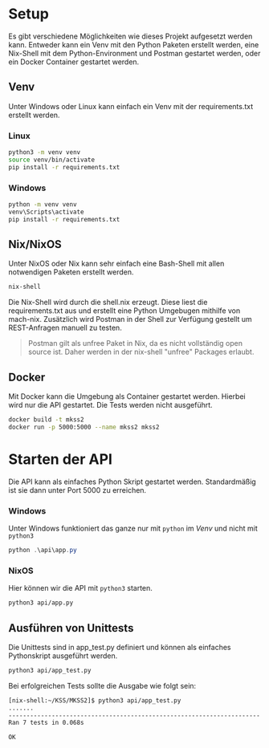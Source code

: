 # Setup
Es gibt verschiedene Möglichkeiten wie dieses Projekt aufgesetzt werden kann. Entweder kann ein Venv mit den Python Paketen erstellt werden, eine Nix-Shell mit dem Python-Environment und Postman gestartet werden, oder ein Docker Container gestartet werden.
## Venv
Unter Windows oder Linux kann einfach ein Venv mit der requirements.txt erstellt werden.
### Linux
```bash
python3 -m venv venv
source venv/bin/activate
pip install -r requirements.txt
```
### Windows
```cmd
python -m venv venv
venv\Scripts\activate
pip install -r requirements.txt
```

## Nix/NixOS
Unter NixOS oder Nix kann sehr einfach eine Bash-Shell mit allen notwendigen Paketen erstellt werden. 
```bash
nix-shell
```
Die Nix-Shell wird durch die shell.nix erzeugt. Diese liest die requirements.txt aus und erstellt eine Python Umgebugen mithilfe von mach-nix. Zusätzlich wird Postman in der Shell zur Verfügung gestellt um REST-Anfragen manuell zu testen.
> Postman gilt als unfree Paket in Nix, da es nicht vollständig open source ist. Daher werden in der nix-shell "unfree" Packages erlaubt.

## Docker
Mit Docker kann die Umgebung als Container gestartet werden. Hierbei wird nur die API gestartet. Die Tests werden nicht ausgeführt.
```bash
docker build -t mkss2
docker run -p 5000:5000 --name mkss2 mkss2
```

# Starten der API
Die API kann als einfaches Python Skript gestartet werden. Standardmäßig ist sie dann unter Port 5000 zu erreichen.
### Windows
Unter Windows funktioniert das ganze nur mit `python` im *Venv* und nicht mit `python3`
```powershell
python .\api\app.py
```

### NixOS
Hier können wir die API mit `python3` starten.
```bash
python3 api/app.py
```

## Ausführen von Unittests
Die Unittests sind in app_test.py definiert und können als einfaches Pythonskript ausgeführt werden.

```bash
python3 api/app_test.py
```

Bei erfolgreichen Tests sollte die Ausgabe wie folgt sein:
```bash
[nix-shell:~/KSS/MKSS2]$ python3 api/app_test.py
.......
----------------------------------------------------------------------
Ran 7 tests in 0.068s

OK

```